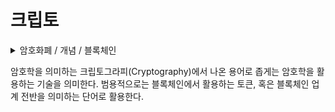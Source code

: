 # 크립토

<details>

<summary>암호화폐 / 개념 / 블록체인</summary>



</details>

암호학을 의미하는 크립토그라피(Cryptography)에서 나온 용어로 좁게는 암호학을 활용하는 기술을 의미한다. 범용적으로는 블록체인에서 활용하는 토큰, 혹은 블록체인 업계 전반을 의미하는 단어로 활용한다.
